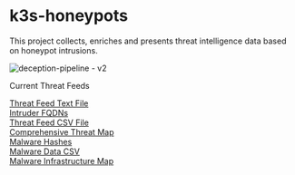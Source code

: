 # k3s-honeypots

This project collects, enriches and presents threat intelligence data based on honeypot intrusions. 

![deception-pipeline - v2](https://github.com/user-attachments/assets/a295a4e5-e6d5-4908-ba00-1bef6470487e)

Current Threat Feeds

[Threat Feed Text File](https://camas-sec-threatfeed.s3.us-west-2.amazonaws.com/feed.txt) \
[Intruder FQDNs](https://camas-sec-threatfeed.s3.us-west-2.amazonaws.com/fqdn.txt) \
[Threat Feed CSV File](https://camas-sec-threatfeed.s3.us-west-2.amazonaws.com/feed.csv) \
[Comprehensive Threat Map](https://camas-sec-threatfeed.s3.us-west-2.amazonaws.com/threatmap.html) \
[Malware Hashes](https://camas-sec-threatfeed.s3.us-west-2.amazonaws.com/hashes.txt) \
[Malware Data CSV](https://camas-sec-threatfeed.s3.us-west-2.amazonaws.com/hashes.csv) \
[Malware Infrastructure Map](https://camas-sec-threatfeed.s3.us-west-2.amazonaws.com/malware.html)
